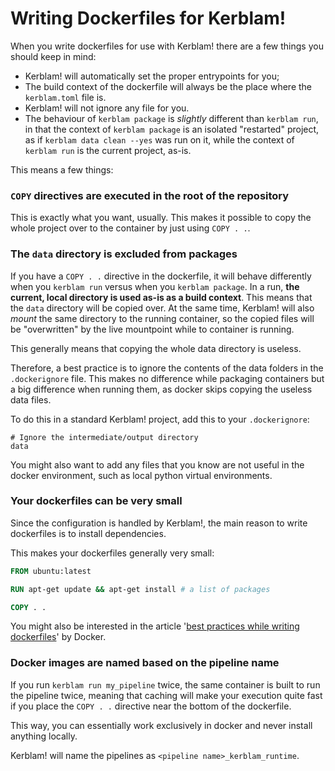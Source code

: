 # Writing Dockerfiles for Kerblam!

When you write dockerfiles for use with Kerblam! there are a few things you
should keep in mind:
- Kerblam! will automatically set the proper entrypoints for you;
- The build context of the dockerfile will always be the place where the
  `kerblam.toml` file is.
- Kerblam! will not ignore any file for you.
- The behaviour of `kerblam package` is *slightly* different than `kerblam run`,
  in that the context of `kerblam package` is an isolated "restarted" project,
  as if `kerblam data clean --yes` was run on it, while the context of
  `kerblam run` is the current project, as-is.

This means a few things:

### `COPY` directives are executed in the root of the repository
This is exactly what you want, usually.
This makes it possible to copy the whole project over to the container by just
using `COPY . .`.

### The `data` directory is excluded from packages
If you have a `COPY . .` directive in the dockerfile, it will behave differently
when you `kerblam run` versus when you `kerblam package`.
In a run, **the current, local directory is used as-is as a build context**.
This means that the `data` directory will be copied over.
At the same time, Kerblam! will also *mount* the same directory to the running
container, so the copied files will be "overwritten" by the live mountpoint
while to container is running.

This generally means that copying the whole data directory is useless. 

Therefore, a best practice is to ignore the contents of the data folders in the
`.dockerignore` file.
This makes no difference while packaging containers but a big difference when
running them, as docker skips copying the useless data files.

To do this in a standard Kerblam! project, add this to your `.dockerignore`:
```
# Ignore the intermediate/output directory
data
```

You might also want to add any files that you know are not useful in the docker
environment, such as local python virtual environments.

### Your dockerfiles can be very small
Since the configuration is handled by Kerblam!, the main reason to write dockerfiles
is to install dependencies.

This makes your dockerfiles generally very small:
```dockerfile
FROM ubuntu:latest

RUN apt-get update && apt-get install # a list of packages

COPY . .
```

You might also be interested in the article
'[best practices while writing dockerfiles](https://docs.docker.com/develop/develop-images/dockerfile_best-practices/)'
by Docker.

### Docker images are named based on the pipeline name
If you run `kerblam run my_pipeline` twice, the same container is built to run
the pipeline twice, meaning that caching will make your execution quite fast if
you place the `COPY . .` directive near the bottom of the dockerfile.

This way, you can essentially work exclusively in docker and never install
anything locally.

Kerblam! will name the pipelines as `<pipeline name>_kerblam_runtime`.
